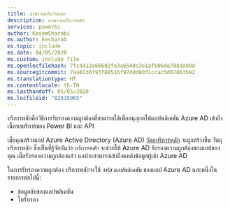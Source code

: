 ```yaml
---
title: ภาพรวมบริการหลัก
description: ภาพรวมบริการหลัก
services: powerbi
author: KesemSharabi
ms.author: kesharab
ms.topic: include
ms.date: 04/05/2020
ms.custom: include file
ms.openlocfilehash: 7fc4412a66602fe3a6548c3e1afb06de788da90d
ms.sourcegitcommit: 7aa0136f93f88516f97ddd8031ccac5d07863b92
ms.translationtype: HT
ms.contentlocale: th-TH
ms.lasthandoff: 05/05/2020
ms.locfileid: "82615965"
---
```

บริการหลักคือวิธีการรับรองความถูกต้องที่สามารถใช้เพื่ออนุญาตให้แอปพลิเคชัน  Azure AD เข้าถึงเนื้อหาบริการของ Power BI และ API

เมื่อคุณสร้างแอป Azure Active Directory (Azure AD)  [วัตถุบริการหลัก](https://docs.microsoft.com/azure/active-directory/develop/app-objects-and-service-principals#service-principal-object) จะถูกสร้างขึ้น วัตถุบริการหลัก ซึ่งเป็นที่รู้จักกันว่า *บริการหลัก* จะช่วยให้ Azure AD รับรองความถูกต้องของแอปของคุณ เมื่อรับรองความถูกต้องแล้ว แอปจะสามารถเข้าถึงแหล่งข้อมูลผู้เช่า Azure AD

ในการรับรองความถูกต้อง บริการหลักจะใช้ *รหัส แอปพลิเคชัน* ของแอป Azure AD และหนึ่งในรายการต่อไปนี้:
* ข้อมูลลับของแอปพลิเคชัน
* ใบรับรอง
